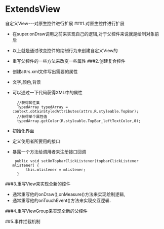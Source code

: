 # ExtendsView
自定义View---对原生控件进行扩展
###1.对原生控件进行扩展
- 在super.onDraw调用之前来实现自己的逻辑,对于父控件来说就是绘制对象前后
- 以上就是通过改变控件的绘制行为来创建自定义View的
- 重写父控件的一些方法来改变一些属性
###2.创建复合控件
- 创建attrs.xml文件写出需要的属性
- 文字,颜色,背景
- 可以通过一下代码获得XML中的属性

        //获得属性集
        TypedArray typedArray = context.obtainStyledAttributes(attrs,R.styleable.TopBar);
        //获得单个属性值
        typedArray.getColor(R.styleable.TopBar_leftTextColor,0);

- 初始化界面
- 定义使用者所要用的接口
- 暴露一个方法给调用者来注册接口回调

       public void setOnTopbarClickListener(topbarClickListener mlistener) {
            this.mlistener = mlistener;
        }

###3.重写View来实现全新的控件
- 通常重写他的onDraw(),onMeasure()方法来实现绘制逻辑,
- 通常重写他的onTouchEvent()方法来实现交互逻辑.

###4.重写ViewGroup来实现全新的父控件


##5.事件拦截机制

